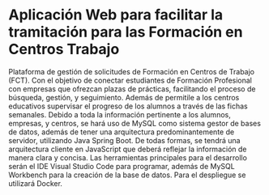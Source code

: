 # Aplicación Web para facilitar la tramitación para las Formación en Centros Trabajo

Plataforma de gestión de solicitudes de Formación en Centros de Trabajo (FCT). Con el objetivo de conectar estudiantes de Formación Profesional con empresas que ofrezcan plazas de prácticas, facilitando el proceso de búsqueda, gestión, y seguimiento. Además de permitile a los centros educativos supervisar el progreso de los alumnos a través de las fichas semanales.
Debido a toda la información pertinente a los alumnos, empresas, y centros, se hará uso de MySQL como sistema gestor de bases de datos, además de tener una arquitectura predominantemente de servidor, utilizando Java Spring Boot. De todas formas, se tendrá una arquitectura cliente en JavaScript que deberá reflejar la información de manera clara y concisa.
Las herramientas principales para el desarrollo serán el IDE Visual Studio Code para programar, además de MySQL Workbench para la creación de la base de datos. Para el despliegue se utilizará Docker.
